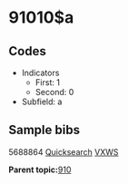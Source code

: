 # 91010$a

## Codes

-   Indicators
    -   First: 1
    -   Second: 0
-   Subfield: a

## Sample bibs

5688864 [Quicksearch](https://search.library.yale.edu/catalog/5688864) [VXWS](http://prodorbis.library.yale.edu:7014/vxws/GetHoldingsService?bibId=5688864)

**Parent topic:**[910](../../tags/910/910.md)

